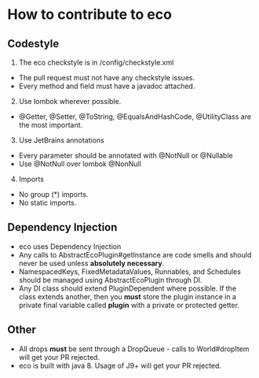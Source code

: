 # How to contribute to eco

## Codestyle
1. The eco checkstyle is in /config/checkstyle.xml
- The pull request must not have any checkstyle issues.
- Every method and field must have a javadoc attached.

2. Use lombok wherever possible.
- @Getter, @Setter, @ToString, @EqualsAndHashCode, @UtilityClass are the most important.

3. Use JetBrains annotations
- Every parameter should be annotated with @NotNull or @Nullable
- Use @NotNull over lombok @NonNull

4. Imports
- No group (*) imports.
- No static imports.

## Dependency Injection
- eco uses Dependency Injection
- Any calls to AbstractEcoPlugin#getInstance are code smells and should never be used unless **absolutely necessary**.
- NamespacedKeys, FixedMetadataValues, Runnables, and Schedules should be managed using AbstractEcoPlugin through DI.
- Any DI class should extend PluginDependent where possible. If the class extends another, then you **must** store the plugin instance in a private final variable called **plugin** with a private or protected getter.

## Other
- All drops **must** be sent through a DropQueue - calls to World#dropItem will get your PR rejected.
- eco is built with java 8. Usage of J9+ will get your PR rejected.